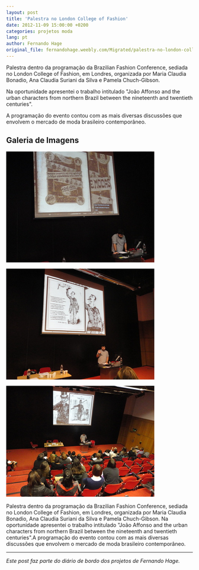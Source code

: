 ```yaml
---
layout: post
title: 'Palestra no London College of Fashion'
date: 2012-11-09 15:00:00 +0200
categories: projetos moda
lang: pt
author: Fernando Hage
original_file: fernandohage.weebly.com/Migrated/palestra-no-london-college-of-fashion.html
---
```


Palestra dentro da programação da Brazilian Fashion Conference, sediada no London College of Fashion, em Londres, organizada por Maria Claudia Bonadio, Ana Claudia Suriani da Silva e Pamela Chuch-Gibson.

Na oportunidade apresentei o trabalho intitulado "João Affonso and the urban characters from northern Brazil between the nineteenth and twentieth centuries".

A programação do evento contou com as mais diversas discussões que envolvem o mercado de moda brasileiro contemporâneo.

## Galeria de Imagens

![Palestra no London College of Fashion](/assets/images/2012-11-09-palestra-london-college-fashion-internacional-01.jpg)

![Palestra no London College of Fashion](/assets/images/2012-11-09-palestra-london-college-fashion-internacional-02.jpg)

![Palestra no London College of Fashion](/assets/images/2012-11-09-palestra-london-college-fashion-internacional-03.jpg)

Palestra dentro da programação da Brazilian Fashion Conference, sediada no London College of Fashion, em Londres, organizada por Maria Claudia Bonadio, Ana Claudia Suriani da Silva e Pamela Chuch-Gibson. Na oportunidade apresentei o trabalho intitulado "João Affonso and the urban characters from northern Brazil between the nineteenth and twentieth centuries".A programação do evento contou com as mais diversas discussões que envolvem o mercado de moda brasileiro contemporâneo.

---

*Este post faz parte do diário de bordo dos projetos de Fernando Hage.*
